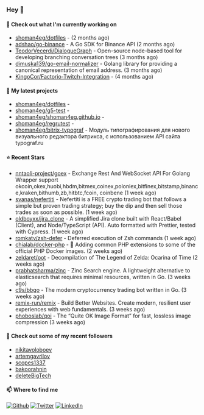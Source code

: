 ### Hey 👋

#### 👷 Check out what I'm currently working on

- [shoman4eg/dotfiles](https://github.com/shoman4eg/dotfiles) -  (2 months ago)
- [adshao/go-binance](https://github.com/adshao/go-binance) - A Go SDK for Binance API (2 months ago)
- [TeodorVecerdi/DialogueGraph](https://github.com/TeodorVecerdi/DialogueGraph) - Open-source node-based tool for developing branching conversation trees (3 months ago)
- [dimuska139/go-email-normalizer](https://github.com/dimuska139/go-email-normalizer) - Golang library for providing a canonical representation of email address. (3 months ago)
- [KingoCor/Factorio-Twitch-Integration](https://github.com/KingoCor/Factorio-Twitch-Integration) -  (4 months ago)

#### 🌱 My latest projects

- [shoman4eg/dotfiles](https://github.com/shoman4eg/dotfiles) - 
- [shoman4eg/g5-test](https://github.com/shoman4eg/g5-test) - 
- [shoman4eg/shoman4eg.github.io](https://github.com/shoman4eg/shoman4eg.github.io) - 
- [shoman4eg/regrutest](https://github.com/shoman4eg/regrutest) - 
- [shoman4eg/bitrix-typograf](https://github.com/shoman4eg/bitrix-typograf) - Модуль типографирования для нового визуального редактора битрикса, с использованием API сайта typograf.ru

#### ⭐ Recent Stars

- [nntaoli-project/goex](https://github.com/nntaoli-project/goex) - Exchange Rest And WebSocket API For Golang  Wrapper support okcoin,okex,huobi,hbdm,bitmex,coinex,poloniex,bitfinex,bitstamp,binance,kraken,bithumb,zb,hitbtc,fcoin, coinbene (1 week ago)
- [svanas/nefertiti](https://github.com/svanas/nefertiti) - Nefertiti is a FREE crypto trading bot that follows a simple but proven trading strategy; buy the dip and then sell those trades as soon as possible. (1 week ago)
- [oldboyxx/jira_clone](https://github.com/oldboyxx/jira_clone) - A simplified Jira clone built with React/Babel (Client), and Node/TypeScript (API). Auto formatted with Prettier, tested with Cypress. (1 week ago)
- [romkatv/zsh-defer](https://github.com/romkatv/zsh-defer) - Deferred execution of Zsh commands (1 week ago)
- [chialab/docker-php](https://github.com/chialab/docker-php) - 🧰 Adding common PHP extensions to some of the official PHP Docker images. (2 weeks ago)
- [zeldaret/oot](https://github.com/zeldaret/oot) - Decompilation of The Legend of Zelda: Ocarina of Time (2 weeks ago)
- [prabhatsharma/zinc](https://github.com/prabhatsharma/zinc) - Zinc Search engine. A lightweight alternative to elasticsearch that requires minimal resources, written in Go. (3 weeks ago)
- [c9s/bbgo](https://github.com/c9s/bbgo) - The modern cryptocurrency trading bot written in Go. (3 weeks ago)
- [remix-run/remix](https://github.com/remix-run/remix) - Build Better Websites. Create modern, resilient user experiences with web fundamentals. (3 weeks ago)
- [phoboslab/qoi](https://github.com/phoboslab/qoi) - The “Quite OK Image Format” for fast, lossless image compression (3 weeks ago)

#### 👯 Check out some of my recent followers

- [nikitavoloboev](https://github.com/nikitavoloboev)
- [artemgavrilov](https://github.com/artemgavrilov)
- [scopes1337](https://github.com/scopes1337)
- [bakoorahnin](https://github.com/bakoorahnin)
- [deleteBigTech](https://github.com/deleteBigTech)


#### 📫 Where to find me
<p>
<a href="https://github.com/shoman4eg" target="_blank"><img alt="Github" src="https://img.shields.io/badge/GitHub-%2312100E.svg?&style=for-the-badge&logo=Github&logoColor=white" /></a>
<a href="https://twitter.com/shoman4eg" target="_blank"><img alt="Twitter" src="https://img.shields.io/badge/twitter-%231DA1F2.svg?&style=for-the-badge&logo=twitter&logoColor=white" /></a>
<a href="https://www.linkedin.com/in/artemdubinin/" target="_blank"><img alt="LinkedIn" src="https://img.shields.io/badge/linkedin-%230077B5.svg?&style=for-the-badge&logo=linkedin&logoColor=white" /></a>
</p>
